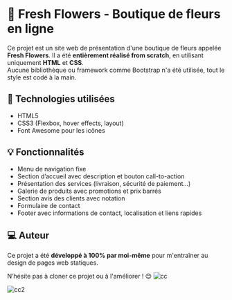 # 🌸 Fresh Flowers - Boutique de fleurs en ligne

Ce projet est un site web de présentation d'une boutique de fleurs appelée **Fresh Flowers**. Il a été **entièrement réalisé from scratch**, en utilisant uniquement **HTML** et **CSS**.  
Aucune bibliothèque ou framework comme Bootstrap n'a été utilisée, tout le style est codé à la main.

## 🔧 Technologies utilisées
- HTML5
- CSS3 (Flexbox, hover effects, layout)
- Font Awesome pour les icônes

## 💡 Fonctionnalités
- Menu de navigation fixe
- Section d’accueil avec description et bouton call-to-action
- Présentation des services (livraison, sécurité de paiement…)
- Galerie de produits avec promotions et prix barrés
- Section avis des clients avec notation
- Formulaire de contact
- Footer avec informations de contact, localisation et liens rapides

## 💻 Auteur
Ce projet a été **développé à 100% par moi-même** pour m'entraîner au design de pages web statiques.

N’hésite pas à cloner ce projet ou à l'améliorer ! 😊
![cc](https://github.com/user-attachments/assets/0aa0ef80-9ca2-4263-8201-a47f06b06896)

![cc2](https://github.com/user-attachments/assets/6176025b-5117-4ba5-9e9d-2e50a51f1987)
